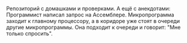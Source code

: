 Репозиторий с домашками и проверками.
А ещё с анекдотами:
Программист написал запрос на Ассемблере. Микропрограмма заходит к главному процессору, а в коридоре уже стоят в очереди другие микропрограммы. Она подходит к очереди и говорит: "Мне только 
спросить".
